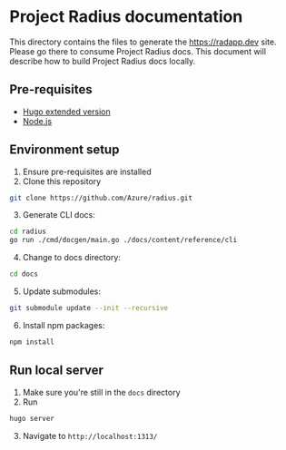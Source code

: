 # Project Radius documentation

This directory contains the files to generate the https://radapp.dev site. Please go there to consume Project Radius docs. This document will describe how to build Project Radius docs locally.

## Pre-requisites

- [Hugo extended version](https://gohugo.io/getting-started/installing)
- [Node.js](https://nodejs.org/en/)

## Environment setup

1. Ensure pre-requisites are installed
2. Clone this repository
```sh
git clone https://github.com/Azure/radius.git
```
3. Generate CLI docs:
```sh
cd radius
go run ./cmd/docgen/main.go ./docs/content/reference/cli
```
4. Change to docs directory:
```sh
cd docs
```
5. Update submodules:
```sh
git submodule update --init --recursive
```
6. Install npm packages:
```sh
npm install
```

## Run local server
1. Make sure you're still in the `docs` directory
2. Run
```sh
hugo server
```
3. Navigate to `http://localhost:1313/`
